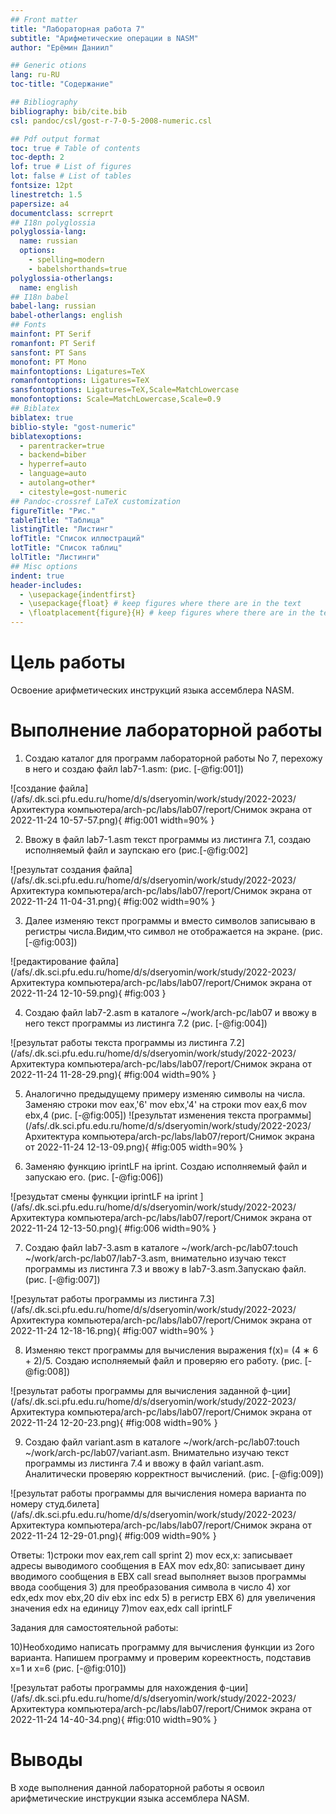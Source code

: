 ```yaml
---
## Front matter
title: "Лабораторная работа 7"
subtitle: "Арифметические операции в NASM"
author: "Ерёмин Даниил"

## Generic otions
lang: ru-RU
toc-title: "Содержание"

## Bibliography
bibliography: bib/cite.bib
csl: pandoc/csl/gost-r-7-0-5-2008-numeric.csl

## Pdf output format
toc: true # Table of contents
toc-depth: 2
lof: true # List of figures
lot: false # List of tables
fontsize: 12pt
linestretch: 1.5
papersize: a4
documentclass: scrreprt
## I18n polyglossia
polyglossia-lang:
  name: russian
  options:
	- spelling=modern
	- babelshorthands=true
polyglossia-otherlangs:
  name: english
## I18n babel
babel-lang: russian
babel-otherlangs: english
## Fonts
mainfont: PT Serif
romanfont: PT Serif
sansfont: PT Sans
monofont: PT Mono
mainfontoptions: Ligatures=TeX
romanfontoptions: Ligatures=TeX
sansfontoptions: Ligatures=TeX,Scale=MatchLowercase
monofontoptions: Scale=MatchLowercase,Scale=0.9
## Biblatex
biblatex: true
biblio-style: "gost-numeric"
biblatexoptions:
  - parentracker=true
  - backend=biber
  - hyperref=auto
  - language=auto
  - autolang=other*
  - citestyle=gost-numeric
## Pandoc-crossref LaTeX customization
figureTitle: "Рис."
tableTitle: "Таблица"
listingTitle: "Листинг"
lofTitle: "Список иллюстраций"
lotTitle: "Список таблиц"
lolTitle: "Листинги"
## Misc options
indent: true
header-includes:
  - \usepackage{indentfirst}
  - \usepackage{float} # keep figures where there are in the text
  - \floatplacement{figure}{H} # keep figures where there are in the text
---
```


# Цель работы
Освоение арифметических инструкций языка ассемблера NASM.


# Выполнение лабораторной работы

1) Создаю каталог для программ лабораторной работы No 7, перехожу в него и создаю файл lab7-1.asm: (рис. [-@fig:001])

![создание файла](/afs/.dk.sci.pfu.edu.ru/home/d/s/dseryomin/work/study/2022-2023/Архитектура компьютера/arch-pc/labs/lab07/report/Снимок экрана от 2022-11-24 10-57-57.png){ #fig:001 width=90% }


2) Ввожу в файл lab7-1.asm текст программы из листинга 7.1, создаю исполняемый файл и заупскаю его  (рис.[-@fig:002]

![результат создания файла](/afs/.dk.sci.pfu.edu.ru/home/d/s/dseryomin/work/study/2022-2023/Архитектура компьютера/arch-pc/labs/lab07/report/Снимок экрана от 2022-11-24 11-04-31.png){ #fig:002 width=90% }

3) Далее изменяю текст программы и вместо символов записываю в регистры числа.Видим,что символ не отображается на экране. (рис. [-@fig:003])

![редактирование файла](/afs/.dk.sci.pfu.edu.ru/home/d/s/dseryomin/work/study/2022-2023/Архитектура компьютера/arch-pc/labs/lab07/report/Снимок экрана от 2022-11-24 12-10-59.png){ #fig:003 }

4) Создаю файл lab7-2.asm в каталоге ~/work/arch-pc/lab07 и ввожу в него текст программы из листинга 7.2  (рис. [-@fig:004])

![результат работы текста программы из листинга 7.2](/afs/.dk.sci.pfu.edu.ru/home/d/s/dseryomin/work/study/2022-2023/Архитектура компьютера/arch-pc/labs/lab07/report/Снимок экрана от 2022-11-24 11-28-29.png){ #fig:004 width=90% }

5) Аналогично предыдущему примеру изменяю символы на числа. Заменяю строки
mov eax,'6'
mov ebx,'4'
   на строки
mov eax,6
mov ebx,4 (рис. [-@fig:005])
![результат изменения текста программы](/afs/.dk.sci.pfu.edu.ru/home/d/s/dseryomin/work/study/2022-2023/Архитектура компьютера/arch-pc/labs/lab07/report/Снимок экрана от 2022-11-24 12-13-09.png){ #fig:005 width=90% }

6) Заменяю функцию iprintLF на iprint. Создаю исполняемый файл и запускаю его.  (рис. [-@fig:006]) 
 
![резудьтат смены функции iprintLF на iprint ](/afs/.dk.sci.pfu.edu.ru/home/d/s/dseryomin/work/study/2022-2023/Архитектура компьютера/arch-pc/labs/lab07/report/Снимок экрана от 2022-11-24 12-13-50.png){ #fig:006 width=90% }

7) Создаю файл lab7-3.asm в каталоге ~/work/arch-pc/lab07:touch ~/work/arch-pc/lab07/lab7-3.asm, внимательно изучаю текст программы из листинга 7.3 и ввожу в lab7-3.asm.Запускаю файл. (рис. [-@fig:007])

![результат работы программы из листинга 7.3](/afs/.dk.sci.pfu.edu.ru/home/d/s/dseryomin/work/study/2022-2023/Архитектура компьютера/arch-pc/labs/lab07/report/Снимок экрана от 2022-11-24 12-18-16.png){ #fig:007 width=90% }

8) Изменяю текст программы для вычисления выражения f(x)= (4 ∗ 6 + 2)/5. Создаю исполняемый файл и проверяю его работу. (рис. [-@fig:008])

![результат работы программы для вычисления заданной ф-ции](/afs/.dk.sci.pfu.edu.ru/home/d/s/dseryomin/work/study/2022-2023/Архитектура компьютера/arch-pc/labs/lab07/report/Снимок экрана от 2022-11-24 12-20-23.png){ #fig:008 width=90% }

9) Создаю файл variant.asm в каталоге ~/work/arch-pc/lab07:touch ~/work/arch-pc/lab07/variant.asm. Внимательно изучаю текст программы из листинга 7.4 и ввожу в файл
variant.asm. Аналитически проверяю корректност вычислений. (рис. [-@fig:009])

![результат работы программы для вычисления номера варианта по номеру студ.билета](/afs/.dk.sci.pfu.edu.ru/home/d/s/dseryomin/work/study/2022-2023/Архитектура компьютера/arch-pc/labs/lab07/report/Снимок экрана от 2022-11-24 12-29-01.png){ #fig:009 width=90% }

Ответы: 1)строки mov eax,rem call sprint
2) mov ecx,x: записывает адресы выводимого сообщения в EAX
mov edx,80: записывает дину вводимого сообщения в EBX
call sread выполняет вызов программы ввода сообщения
3) для преобразования символа в число
4) xor edx,edx mov ebx,20 div ebx inc edx
5) в регистр EBX
6) для увеличения значения edx на единицу
7)mov eax,edx call iprintLF

Задания для самостоятельной работы:


10)Необходимо написать программу для вычисления функции из 2ого варианта.
Напишем программу и проверим кореектность, подставив x=1 и x=6 (рис. [-@fig:010])

![результат работы программы для нахождения ф-ции](/afs/.dk.sci.pfu.edu.ru/home/d/s/dseryomin/work/study/2022-2023/Архитектура компьютера/arch-pc/labs/lab07/report/Снимок экрана от 2022-11-24 14-40-34.png){ #fig:010 width=90% }



# Выводы

В ходе выполнения данной лабораторной работы я освоил арифметические инструкции языка ассемблера NASM.
